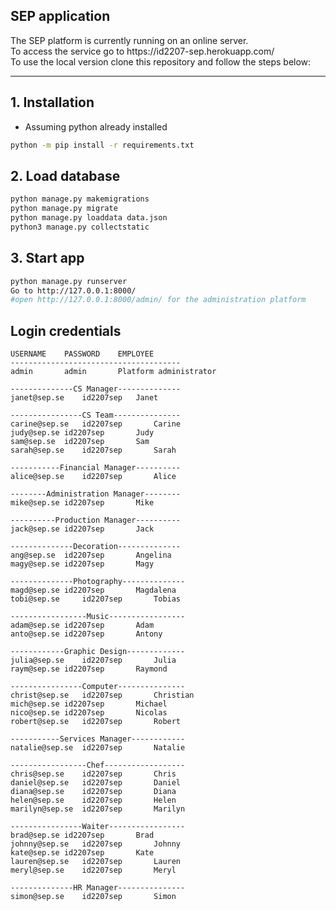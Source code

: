 ## SEP application
<p>The SEP platform is currently running on an online server. <br>
To access the service go to https://id2207-sep.herokuapp.com/ <br>
To use the local version clone this repository and follow the steps below:</p>

-------------------------------------------------------------------------------

## 1. Installation
* Assuming python already installed
```bash
python -m pip install -r requirements.txt
```

## 2. Load database
```bash
python manage.py makemigrations
python manage.py migrate
python manage.py loaddata data.json
python3 manage.py collectstatic
```

## 3. Start app
```bash
python manage.py runserver
Go to http://127.0.0.1:8000/
#open http://127.0.0.1:8000/admin/ for the administration platform
```

## Login credentials
	USERNAME	PASSWORD	EMPLOYEE
	--------------------------------------
	admin 		admin 		Platform administrator

	--------------CS Manager--------------
	janet@sep.se 	id2207sep	Janet

	----------------CS Team---------------
	carine@sep.se	id2207sep   	Carine
	judy@sep.se	id2207sep   	Judy
	sam@sep.se 	id2207sep   	Sam
	sarah@sep.se	id2207sep   	Sarah

	-----------Financial Manager----------
	alice@sep.se	id2207sep   	Alice

	--------Administration Manager--------
	mike@sep.se	id2207sep   	Mike

	----------Production Manager----------
	jack@sep.se	id2207sep   	Jack

	--------------Decoration--------------
	ang@sep.se	id2207sep   	Angelina
	magy@sep.se	id2207sep   	Magy

	--------------Photography--------------
	magd@sep.se	id2207sep   	Magdalena
	tobi@sep.se    	id2207sep   	Tobias

	-----------------Music-----------------
	adam@sep.se	id2207sep   	Adam
	anto@sep.se	id2207sep   	Antony

	------------Graphic Design-------------
	julia@sep.se	id2207sep   	Julia
	raym@sep.se	id2207sep   	Raymond

	----------------Computer---------------
	christ@sep.se	id2207sep   	Christian
	mich@sep.se	id2207sep   	Michael
	nico@sep.se	id2207sep   	Nicolas
	robert@sep.se	id2207sep   	Robert
			
	-----------Services Manager------------
	natalie@sep.se	id2207sep   	Natalie

	-----------------Chef------------------
	chris@sep.se	id2207sep   	Chris
	daniel@sep.se	id2207sep   	Daniel
	diana@sep.se	id2207sep   	Diana
	helen@sep.se	id2207sep   	Helen
	marilyn@sep.se	id2207sep   	Marilyn

	----------------Waiter-----------------
	brad@sep.se	id2207sep   	Brad
	johnny@sep.se	id2207sep   	Johnny
	kate@sep.se	id2207sep   	Kate
	lauren@sep.se	id2207sep   	Lauren
	meryl@sep.se	id2207sep   	Meryl

	--------------HR Manager---------------
	simon@sep.se	id2207sep   	Simon
	
